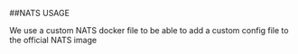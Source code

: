 ##NATS USAGE

We use a custom NATS docker file to be able to add a custom config file to the official NATS image
